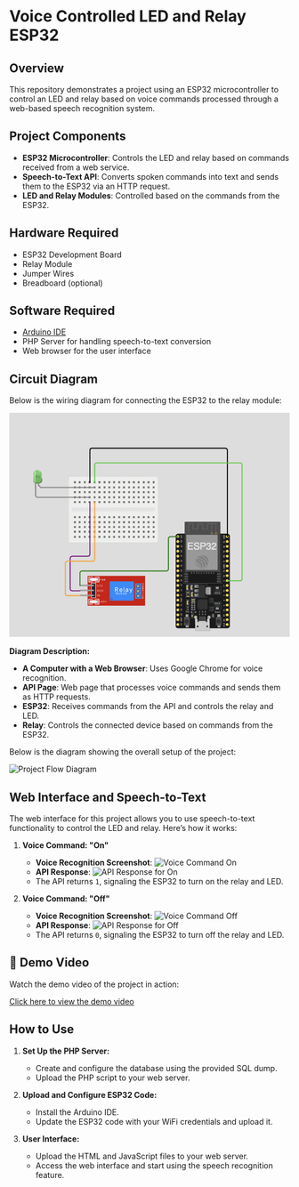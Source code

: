 # Voice Controlled LED and Relay ESP32

## Overview

This repository demonstrates a project using an ESP32 microcontroller to control an LED and relay based on voice commands processed through a web-based speech recognition system.

## Project Components

- **ESP32 Microcontroller**: Controls the LED and relay based on commands received from a web service.
- **Speech-to-Text API**: Converts spoken commands into text and sends them to the ESP32 via an HTTP request.
- **LED and Relay Modules**: Controlled based on the commands from the ESP32.

## Hardware Required

- ESP32 Development Board
- Relay Module
- Jumper Wires
- Breadboard (optional)

## Software Required

- [Arduino IDE](https://www.arduino.cc/en/software)
- PHP Server for handling speech-to-text conversion
- Web browser for the user interface
  
## Circuit Diagram

Below is the wiring diagram for connecting the ESP32 to the relay module:

![Circuit Diagram](https://github.com/shathalshehri/Voice-Controlled-Relay-ESP32/blob/main/circuit.png)


**Diagram Description:**
- **A Computer with a Web Browser**: Uses Google Chrome for voice recognition.
- **API Page**: Web page that processes voice commands and sends them as HTTP requests.
- **ESP32**: Receives commands from the API and controls the relay and LED.
- **Relay**: Controls the connected device based on commands from the ESP32.

Below is the diagram showing the overall setup of the project:

![Project Flow Diagram](https://github.com/shathalshehri/Voice_Controlled_LED_and_Relay_ESP32/blob/main/application.png)

## Web Interface and Speech-to-Text

The web interface for this project allows you to use speech-to-text functionality to control the LED and relay. Here’s how it works:

1. **Voice Command: "On"**
   - **Voice Recognition Screenshot**: 
     ![Voice Command On](https://github.com/shathalshehri/Voice_Controlled_LED_and_Relay_ESP32/blob/main/On.png)
   - **API Response**: 
     ![API Response for On](https://github.com/shathalshehri/Voice_Controlled_LED_and_Relay_ESP32/blob/main/API_1.png)
   - The API returns `1`, signaling the ESP32 to turn on the relay and LED.

2. **Voice Command: "Off"**
   - **Voice Recognition Screenshot**: 
     ![Voice Command Off](https://github.com/shathalshehri/Voice_Controlled_LED_and_Relay_ESP32/blob/main/off.png)
   - **API Response**: 
     ![API Response for Off](https://github.com/shathalshehri/Voice_Controlled_LED_and_Relay_ESP32/blob/main/API0.png)
   - The API returns `0`, signaling the ESP32 to turn off the relay and LED.

## 🚀 **Demo Video**

Watch the demo video of the project in action:

[Click here to view the demo video](https://drive.google.com/file/d/1UB3mt-bV5alMFO0D3y7VS1I3aJXT1VKC/view?usp=sharing)

## How to Use

1. **Set Up the PHP Server:**
   - Create and configure the database using the provided SQL dump.
   - Upload the PHP script to your web server.

2. **Upload and Configure ESP32 Code:**
   - Install the Arduino IDE.
   - Update the ESP32 code with your WiFi credentials and upload it.

3. **User Interface:**
   - Upload the HTML and JavaScript files to your web server.
   - Access the web interface and start using the speech recognition feature.
